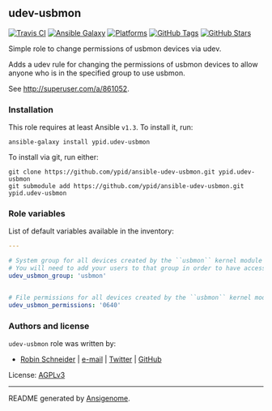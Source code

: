 ## udev-usbmon

<!-- This file was generated by Ansigenome. Do not edit this file directly but
     instead have a look at the files in the ./meta/ directory. -->

[![Travis CI](http://img.shields.io/travis/ypid/ansible-udev-usbmon.svg?style=flat)](http://travis-ci.org/ypid/ansible-udev-usbmon)
[![Ansible Galaxy](http://img.shields.io/badge/galaxy-ypid.udev--usbmon-660198.svg?style=flat)](https://galaxy.ansible.com/detail#/role/2758)
[![Platforms](http://img.shields.io/badge/platforms-debian%20/%20ubuntu-lightgrey.svg?style=flat)](#)
[![GitHub Tags](https://img.shields.io/github/tag/ypid/ansible-udev-usbmon.svg)](https://github.com/ypid/ansible-udev-usbmon)
[![GitHub Stars](https://img.shields.io/github/stars/ypid/ansible-udev-usbmon.svg)](https://github.com/ypid/ansible-udev-usbmon)

Simple role to change permissions of usbmon devices via udev.

Adds a udev rule for changing the permissions of usbmon devices to allow anyone who is in the specified group to use usbmon.

See http://superuser.com/a/861052.

### Installation

This role requires at least Ansible `v1.3`. To install it, run:

```Shell
ansible-galaxy install ypid.udev-usbmon
```

To install via git, run either:

```Shell
git clone https://github.com/ypid/ansible-udev-usbmon.git ypid.udev-usbmon
git submodule add https://github.com/ypid/ansible-udev-usbmon.git ypid.udev-usbmon
```



### Role variables

List of default variables available in the inventory:

```YAML
---

# System group for all devices created by the ``usbmon`` kernel module (usually :file:`/dev/usbmon[0-9]+`).
# You will need to add your users to that group in order to have access to this device.
udev_usbmon_group: 'usbmon'


# File permissions for all devices created by the ``usbmon`` kernel module.
udev_usbmon_permissions: '0640'
```




### Authors and license

`udev-usbmon` role was written by:

- [Robin Schneider](http://ypid.de/) | [e-mail](mailto:ypid@riseup.net) | [Twitter](https://twitter.com/ypid) | [GitHub](https://github.com/ypid)

License: [AGPLv3](https://tldrlegal.com/license/gnu-affero-general-public-license-v3-%28agpl-3.0%29)

***

README generated by [Ansigenome](https://github.com/nickjj/ansigenome/).
